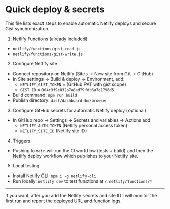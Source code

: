 # Quick deploy & secrets

This file lists exact steps to enable automatic Netlify deploys and secure Gist synchronization.

1) Netlify Functions (already included)
- `netlify/functions/gist-read.js`
- `netlify/functions/gist-write.js`

2) Configure Netlify site
- Connect repository on Netlify (Sites → New site from Git → GitHub)
- In Site settings → Build & deploy → Environment, add:
  - `NETLIFY_GIST_TOKEN` = (GitHub PAT with gist scope)
  - `GIST_ID` = `004c3f9e832b7a8ad79fdb6a7e1796d5`
- Build command: `npm run build`
- Publish directory: `dist/dashboard-bm/browser`

3) Configure GitHub secrets for automatic Netlify deploy (optional)
- In GitHub repo → Settings → Secrets and variables → Actions add:
  - `NETLIFY_AUTH_TOKEN` (Netlify personal access token)
  - `NETLIFY_SITE_ID` (Netlify site ID)

4) Triggers
- Pushing to `main` will run the CI workflow (tests + build) and then the Netlify deploy workflow which publishes to your Netlify site.

5) Local testing
- Install Netlify CLI: `npm i -g netlify-cli`
- Run locally: `netlify dev` to test functions at `/.netlify/functions/*`

---

If you want, after you add the Netlify secrets and site ID I will monitor the first run and report the deployed URL and function logs.
